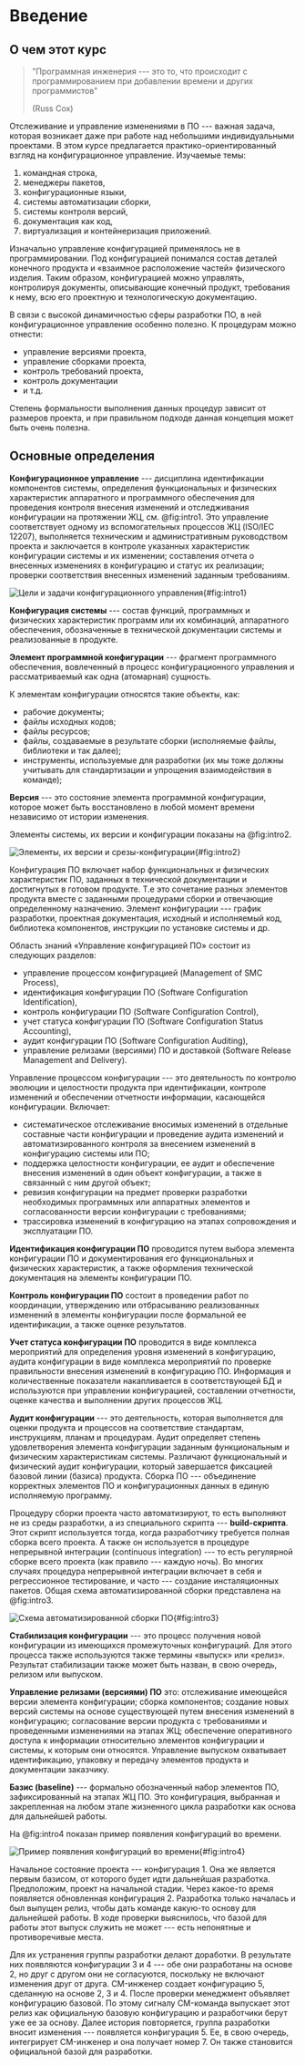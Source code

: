 # Введение

## О чем этот курс

> "Программная инженерия --- это то, что происходит с программированием при добавлении времени и других программистов"
> 
> (Russ Cox)

Отслеживание и управление изменениями в ПО --- важная задача, которая возникает даже при работе над небольшими индивидуальными проектами. В этом курсе предлагается практико-ориентированный взгляд на конфигурационное управление. Изучаемые темы:

1. командная строка,
1. менеджеры пакетов,
1. конфигурационные языки,
1. системы автоматизации сборки,
1. системы контроля версий,
1. документация как код,
1. виртуализация и контейнеризация приложений.

Изначально управление конфигурацией применялось не в программировании. Под конфигурацией понимался состав деталей конечного продукта и «взаимное расположение частей» физического изделия. Таким образом, конфигурацией можно управлять, контролируя документы, описывающие конечный продукт, требования к нему, всю его проектную и технологическую документацию.

В связи с высокой динамичностью сферы разработки ПО, в ней конфигурационное управление особенно полезно. К процедурам можно отнести:

* управление версиями проекта,
* управление сборками проекта,
* контроль требований проекта,
* контроль документации
* и т.д.

Степень формальности выполнения данных процедур зависит от размеров проекта, и при правильном подходе данная концепция может быть очень полезна.

## Основные определения

**Конфигурационное управление** --- дисциплина идентификации компонентов системы, определения функциональных и физических характеристик аппаратного и программного обеспечения для проведения контроля внесения изменений и отследживания конфигурации на протяжении ЖЦ, см. @fig:intro1. Это управление соответствует одному из вспомогательных процессов ЖЦ (ISO/IEC 12207), выполняется техническим и административным руководством проекта и заключается в контроле указанных характеристик конфигурации системы и их изменении; составления отчета о внесенных изменениях в конфигурацию и статус их реализации; проверки соответствия внесенных изменений заданным требованиям.

![Цели и задачи конфигурационного управления](intro1.png){#fig:intro1}

**Конфигурация системы** --- состав функций, программных и физических характеристик программ или их комбинаций, аппаратного обеспечения, обозначенные в технической документации системы и реализованные в продукте.

**Элемент программной конфигурации** --- фрагмент программного обеспечения, вовлеченный в процесс конфигурационного управления и рассматриваемый как одна (атомарная) сущность.

К элементам конфигурации относятся такие объекты, как:

* рабочие документы;
* файлы исходных кодов;
* файлы ресурсов;
* файлы, создаваемые в результате сборки (исполняемые файлы, библиотеки и так далее);
* инструменты, используемые для разработки (их мы тоже должны учитывать для стандартизации и упрощения взаимодействия в команде);

**Версия** --- это состояние элемента программной конфигурации, которое может быть восстановлено в любой момент времени независимо от истории изменения.

Элементы системы, их версии и конфигурации показаны на @fig:intro2.

![Элементы, их версии и срезы-конфигурации](intro2.png){#fig:intro2}

Конфигурация ПО включает набор функциональных и физических характеристик ПО, заданных в технической документации и достигнутых в готовом продукте. Т.е это сочетание разных элементов продукта вместе с заданными процедурами сборки и отвечающие определенному назначению. Элемент конфигурации --- график разработки, проектная документация, исходный и исполняемый код, библиотека компонентов, инструкции по установке системы и др.

Область знаний «Управление конфигурацией ПО» состоит из следующих разделов:

* управление процессом конфигурацией (Management of SMC Process),
* идентификация конфигурации ПО (Software Configuration Identification),
* контроль конфигурации ПО (Software Configuration Control),
* учет статуса конфигурации ПО (Software Configuration Status Accounting),
* аудит конфигурации ПО (Software Configuration Auditing),
* управление релизами (версиями) ПО и доставкой (Software Release Management and Delivery). 

Управление процессом конфигурации --- это деятельность по контролю эволюции и целостности продукта при идентификации, контроле изменений и обеспечении отчетности информации, касающейся конфигурации. Включает:

* систематическое отслеживание вносимых изменений в отдельные составные части конфигурации и проведение аудита изменений и автоматизированного контроля за внесением изменений в конфигурацию системы или ПО;
* поддержка целостности конфигурации, ее аудит и обеспечение внесения изменений в один объект конфигурации, а также в связанный с ним другой объект;
* ревизия конфигурации на предмет проверки разработки необходимых программных или аппаратных элементов и согласованности версии конфигурации с требованиями;
* трассировка изменений в конфигурацию на этапах сопровождения и эксплуатации ПО.

**Идентификация конфигурации ПО** проводится путем выбора элемента конфигурации ПО и документирования его функциональных и физических характеристик, а также оформления технической документация на элементы конфигурации ПО.

**Контроль конфигурации ПО** состоит в проведении работ по координации, утверждению или отбрасыванию реализованных изменений в элементы конфигурации после формальной ее идентификации, а также оценке результатов.

**Учет статуса конфигурации ПО** проводится в виде комплекса мероприятий для определения уровня изменений в конфигурацию, аудита конфигурации в виде комплекса мероприятий по проверке правильности внесения изменений в конфигурацию ПО. Информация и количественные показатели накапливается в соответствующей БД и используются при управлении конфигурацией, составлении отчетности, оценке качества и выполнении других процессов ЖЦ.

**Аудит конфигурации** --- это деятельность, которая выполняется для оценки продукта и процессов на соответствие стандартам, инструкциям, планам и процедурам. Аудит определяет степень удовлетворения элемента конфигурации заданным функциональным и физическим характеристикам системы. Различают функциональный и физический аудит конфигурации, который завершается фиксацией базовой линии (базиса) продукта.
Сборка ПО --- объединение корректных элементов ПО и конфигурационных данных в единую исполняемую программу.

Процедуру сборки проекта часто автоматизируют, то есть выполняют не из среды разработки, а из специального скрипта --- 
**build-скрипта**. Этот скрипт используется тогда, когда разработчику требуется полная сборка всего проекта. А также он используется в процедуре непрерывной интеграции (continuous integration) --- то есть регулярной сборке всего проекта (как правило --- каждую ночь). Во многих случаях процедура непрерывной интеграции включает в себя и регрессионное тестирование, и часто --- создание инсталяционных пакетов. Общая схема автоматизированной сборки представлена на @fig:intro3.

![Схема автоматизированной сборки ПО](intro3.png){#fig:intro3}

**Стабилизация конфигурации** --- это процесс получения новой конфигурации из имеющихся промежуточных конфигураций. Для этого процесса также используются также термины «выпуск» или «релиз». Результат стабилизации также может быть назван, в свою очередь, релизом или выпуском.

**Управление релизами (версиями) ПО** это: отслеживание имеющейся версии элемента конфигурации; сборка компонентов; создание новых версий системы на основе существующей путем внесения изменений в конфигурацию; согласование версии продукта с требованиями и проведенными изменениями на этапах ЖЦ; обеспечение оперативного доступа к информации относительно элементов конфигурации и системы, к которым они относятся. Управление выпуском охватывает идентификацию, упаковку и передачу элементов продукта и документации заказчику. 

**Базис (baseline)** --- формально обозначенный набор элементов ПО, зафиксированный на этапах ЖЦ ПО. Это конфигурация, выбранная и закрепленная на любом этапе жизненного цикла разработки как основа для дальнейшей работы.

Hа @fig:intro4 показан пример появления конфигураций во времени.

![Пример появления конфигураций во времени](intro4.png){#fig:intro4}

Начальное состояние проекта --- конфигурация 1. Она же является первым базисом, от которого будет идти дальнейшая разработка. Предположим, проект на начальной стадии. Через какое-то время появляется обновленная конфигурация 2. Разработка только началась и был выпущен релиз, чтобы дать команде какую-то основу для дальнейшей работы. В ходе проверки выяснилось, что базой для работы этот выпуск служить не может --- есть непонятные и противоречивые места.

Для их устранения группы разработки делают доработки. В результате них появляются конфигурации 3 и 4 --- обе они разработаны на основе 2, но друг с другом они не согласуются, поскольку не включают изменения друг от друга. CM-инженер создает конфигурацию 5, сделанную на основе 2, 3 и 4. После проверки менеджмент объявляет конфигурацию базовой. По этому сигналу CM-команда выпускает этот релиз как официальную базовую конфигурацию и разработчики берут уже ее за основу. Далее история повторяется, группа разработки вносит изменения --- появляется конфигурация 5. Ее, в свою очередь, интегрирует CM-инженер и она получает номер 7. Он также становится официальной базой для разработки.

